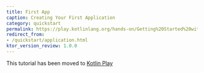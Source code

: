 ```yaml
---
title: First App
caption: Creating Your First Application
category: quickstart
permalink: https://play.kotlinlang.org/hands-on/Getting%20Started%20with%20Ktor/01_introduction
redirect_from:
- /quickstart/application.html
ktor_version_review: 1.0.0
---
```


This tutorial has been moved to [Kotlin Play](https://play.kotlinlang.org/hands-on/Getting%20Started%20with%20Ktor/01_introduction)


